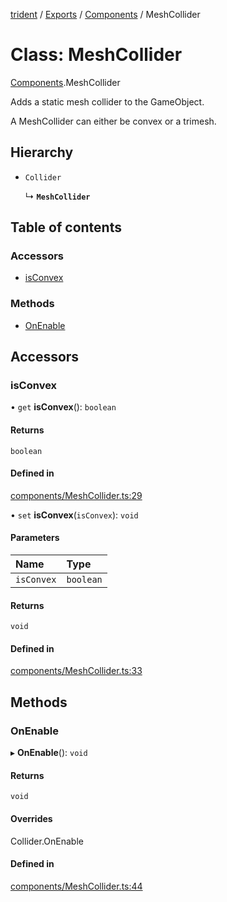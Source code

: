 [trident](../README.md) / [Exports](../modules.md) / [Components](../modules/Components.md) / MeshCollider

# Class: MeshCollider

[Components](../modules/Components.md).MeshCollider

Adds a static mesh collider to the GameObject.

A MeshCollider can either be convex or a trimesh.

## Hierarchy

- `Collider`

  ↳ **`MeshCollider`**

## Table of contents

### Accessors

- [isConvex](Components.MeshCollider.md#isconvex)

### Methods

- [OnEnable](Components.MeshCollider.md#onenable)

## Accessors

### isConvex

• `get` **isConvex**(): `boolean`

#### Returns

`boolean`

#### Defined in

[components/MeshCollider.ts:29](https://github.com/AIFanatic/Trident/blob/bbe6ccd/src/components/MeshCollider.ts#L29)

• `set` **isConvex**(`isConvex`): `void`

#### Parameters

| Name | Type |
| :------ | :------ |
| `isConvex` | `boolean` |

#### Returns

`void`

#### Defined in

[components/MeshCollider.ts:33](https://github.com/AIFanatic/Trident/blob/bbe6ccd/src/components/MeshCollider.ts#L33)

## Methods

### OnEnable

▸ **OnEnable**(): `void`

#### Returns

`void`

#### Overrides

Collider.OnEnable

#### Defined in

[components/MeshCollider.ts:44](https://github.com/AIFanatic/Trident/blob/bbe6ccd/src/components/MeshCollider.ts#L44)
